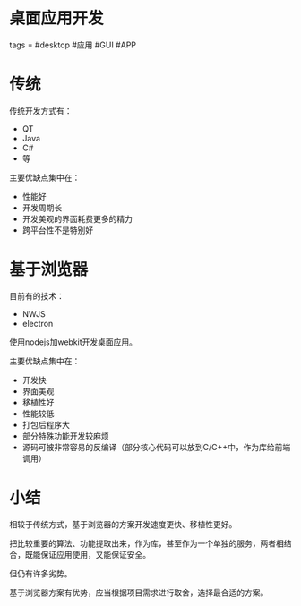 # 桌面应用开发
tags = #desktop #应用 #GUI #APP

# 传统
传统开发方式有：
- QT
- Java
- C#
- 等

主要优缺点集中在：
- 性能好
- 开发周期长
- 开发美观的界面耗费更多的精力
- 跨平台性不是特别好

# 基于浏览器
目前有的技术：
- NWJS
- electron

使用nodejs加webkit开发桌面应用。

主要优缺点集中在：
- 开发快
- 界面美观
- 移植性好
- 性能较低
- 打包后程序大
- 部分特殊功能开发较麻烦
- 源码可被非常容易的反编译（部分核心代码可以放到C/C++中，作为库给前端调用）

# 小结
相较于传统方式，基于浏览器的方案开发速度更快、移植性更好。

把比较重要的算法、功能提取出来，作为库，甚至作为一个单独的服务，两者相结合，既能保证应用使用，又能保证安全。

但仍有许多劣势。

基于浏览器方案有优势，应当根据项目需求进行取舍，选择最合适的方案。

